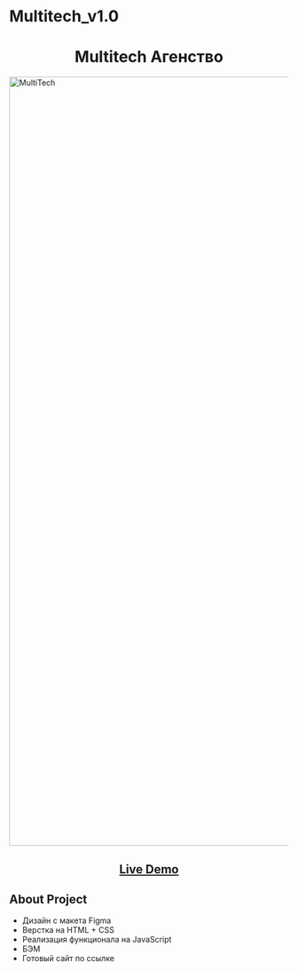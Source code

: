 # Multitech_v1.0
<h1 align="center">Multitech Агенство</h1>
<img width="1385" alt="MultiTech" src="https://user-images.githubusercontent.com/97279538/201816543-c099e874-40ed-415f-a08d-bc40f4a7584f.png">



<h2 align="center"><a  href="https://multitech.agency/">Live Demo</a></h2>
 
## About Project
- Дизайн с макета Figma
- Верстка на HTML + CSS
- Реализация функционала на JavaScript
- БЭМ
- Готовый сайт по ссылке
<p align="center">
